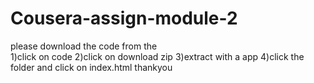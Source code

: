 # Cousera-assign-module-2
please download the code from the  
1)click on code 
2)click on download zip
3)extract with a app
4)click the folder and click on index.html
thankyou
